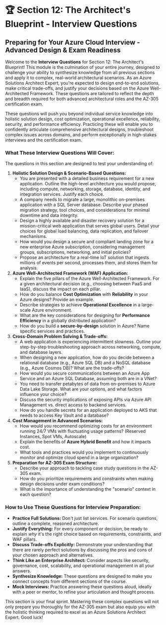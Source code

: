 # 🏆 Section 12: The Architect's Blueprint - Interview Questions

## Preparing for Your Azure Cloud Interview - Advanced Design & Exam Readiness

Welcome to the **Interview Questions** for Section 12: The Architect's Blueprint! This module is the culmination of your entire journey, designed to challenge your ability to synthesize knowledge from all previous sections and apply it to complex, real-world architectural scenarios. As an Azure Solutions Architect Expert, you're expected to design end-to-end solutions, make critical trade-offs, and justify your decisions based on the Azure Well-Architected Framework. These questions are tailored to reflect the depth and breadth required for both advanced architectural roles and the AZ-305 certification exam.

These questions will push you beyond individual service knowledge into holistic solution design, cost optimization, operational excellence, reliability, security, and performance efficiency. Practicing these will enable you to confidently articulate comprehensive architectural designs, troubleshoot complex issues across domains, and perform exceptionally in high-stakes interviews and the certification exam.

### What These Interview Questions Will Cover:

The questions in this section are designed to test your understanding of:

1.  **Holistic Solution Design & Scenario-Based Questions:**
    * You are presented with a detailed business requirement for a new application. Outline the high-level architecture you would propose, including compute, networking, storage, database, identity, and integration services. Justify each choice.
    * A company needs to migrate a large, monolithic on-premises application with a SQL Server database. Describe your phased migration strategy, tool choices, and considerations for minimal downtime and data integrity.
    * Design a highly available and disaster recovery solution for a mission-critical web application that serves global users. Detail your choices for global load balancing, data replication, and failover mechanisms.
    * How would you design a secure and compliant landing zone for a new enterprise Azure subscription, considering management groups, subscriptions, networking, and initial policies?
    * Propose an architecture for a real-time IoT solution that ingests millions of events per second, processes them, and stores them for analysis.
2.  **Azure Well-Architected Framework (WAF) Application:**
    * Explain the five pillars of the Azure Well-Architected Framework. For a given architectural decision (e.g., choosing between PaaS and IaaS), discuss the impact on each pillar.
    * How do you balance **Cost Optimization** with **Reliability** in your Azure designs? Provide an example.
    * Describe strategies to achieve **Operational Excellence** in a large-scale Azure environment.
    * What are the key considerations for designing for **Performance Efficiency** in a globally distributed application?
    * How do you build a **secure-by-design** solution in Azure? Name specific services and practices.
3.  **Cross-Domain Problem Solving & Trade-offs:**
    * A web application is experiencing intermittent slowness. Outline your step-by-step troubleshooting approach across networking, compute, and database layers.
    * When designing a new application, how do you decide between a relational database (e.g., Azure SQL DB) and a NoSQL database (e.g., Azure Cosmos DB)? What are the trade-offs?
    * How would you secure communications between an Azure App Service and an Azure SQL Database, assuming both are in a VNet?
    * You need to transfer petabytes of data from on-premises to Azure Data Lake Storage. What are your options, and what factors influence your choice?
    * Discuss the security implications of exposing APIs via Azure API Management vs. direct access to backend services.
    * How do you handle secrets for an application deployed to AKS that needs to access Key Vault and a database?
4.  **Cost Management in Advanced Scenarios:**
    * How would you recommend optimizing costs for an environment running 24/7 VMs with fluctuating usage patterns? (Reserved Instances, Spot VMs, Autoscale)
    * Explain the benefits of **Azure Hybrid Benefit** and how it impacts cost.
    * What tools and practices would you implement to continuously monitor and optimize cloud spend in a large organization?
5.  **Preparation for AZ-305 Exam Structure:**
    * Describe your approach to tackling case study questions in the AZ-305 exam.
    * How do you prioritize requirements and constraints when making design decisions under exam conditions?
    * What is the importance of understanding the "scenario" context in each question?

### How to Use These Questions for Interview Preparation:

* **Practice Full Solutions:** Don't just list services. For scenario questions, outline a complete, reasoned architecture.
* **Justify Everything:** For every component or decision, be ready to explain *why* it's the right choice based on requirements, constraints, and WAF pillars.
* **Discuss Trade-offs Explicitly:** Demonstrate your understanding that there are rarely perfect solutions by discussing the pros and cons of your chosen approach and alternatives.
* **Think Like an Enterprise Architect:** Consider aspects like security, governance, cost, scalability, and operational management in all your answers.
* **Synthesize Knowledge:** These questions are designed to make you connect concepts from different sections of the course.
* **Mock Interviews:** Practice answering these questions aloud, ideally with a peer or mentor, to refine your articulation and thought process.

This section is your final sprint. Mastering these complex questions will not only prepare you thoroughly for the AZ-305 exam but also equip you with the holistic thinking required to excel as an Azure Solutions Architect Expert. Good luck!